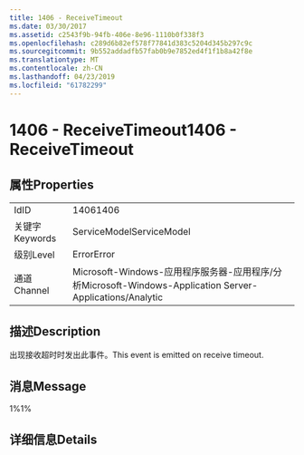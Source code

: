 ```yaml
---
title: 1406 - ReceiveTimeout
ms.date: 03/30/2017
ms.assetid: c2543f9b-94fb-406e-8e96-1110b0f338f3
ms.openlocfilehash: c289d6b82ef578f77841d383c5204d345b297c9c
ms.sourcegitcommit: 9b552addadfb57fab0b9e7852ed4f1f1b8a42f8e
ms.translationtype: MT
ms.contentlocale: zh-CN
ms.lasthandoff: 04/23/2019
ms.locfileid: "61782299"
---
```

# <a name="1406---receivetimeout"></a><span data-ttu-id="b326f-102">1406 - ReceiveTimeout</span><span class="sxs-lookup"><span data-stu-id="b326f-102">1406 - ReceiveTimeout</span></span>
## <a name="properties"></a><span data-ttu-id="b326f-103">属性</span><span class="sxs-lookup"><span data-stu-id="b326f-103">Properties</span></span>  
  
|||  
|-|-|  
|<span data-ttu-id="b326f-104">Id</span><span class="sxs-lookup"><span data-stu-id="b326f-104">ID</span></span>|<span data-ttu-id="b326f-105">1406</span><span class="sxs-lookup"><span data-stu-id="b326f-105">1406</span></span>|  
|<span data-ttu-id="b326f-106">关键字</span><span class="sxs-lookup"><span data-stu-id="b326f-106">Keywords</span></span>|<span data-ttu-id="b326f-107">ServiceModel</span><span class="sxs-lookup"><span data-stu-id="b326f-107">ServiceModel</span></span>|  
|<span data-ttu-id="b326f-108">级别</span><span class="sxs-lookup"><span data-stu-id="b326f-108">Level</span></span>|<span data-ttu-id="b326f-109">Error</span><span class="sxs-lookup"><span data-stu-id="b326f-109">Error</span></span>|  
|<span data-ttu-id="b326f-110">通道</span><span class="sxs-lookup"><span data-stu-id="b326f-110">Channel</span></span>|<span data-ttu-id="b326f-111">Microsoft-Windows-应用程序服务器-应用程序/分析</span><span class="sxs-lookup"><span data-stu-id="b326f-111">Microsoft-Windows-Application Server-Applications/Analytic</span></span>|  
  
## <a name="description"></a><span data-ttu-id="b326f-112">描述</span><span class="sxs-lookup"><span data-stu-id="b326f-112">Description</span></span>  
 <span data-ttu-id="b326f-113">出现接收超时时发出此事件。</span><span class="sxs-lookup"><span data-stu-id="b326f-113">This event is emitted on receive timeout.</span></span>  
  
## <a name="message"></a><span data-ttu-id="b326f-114">消息</span><span class="sxs-lookup"><span data-stu-id="b326f-114">Message</span></span>  
 <span data-ttu-id="b326f-115">1%</span><span class="sxs-lookup"><span data-stu-id="b326f-115">1%</span></span>  
  
## <a name="details"></a><span data-ttu-id="b326f-116">详细信息</span><span class="sxs-lookup"><span data-stu-id="b326f-116">Details</span></span>
